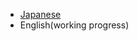 - [Japanese](https://github.com/takaki-ishibashi/published/blob/master/resume.jn.md)
- English(working progress)
